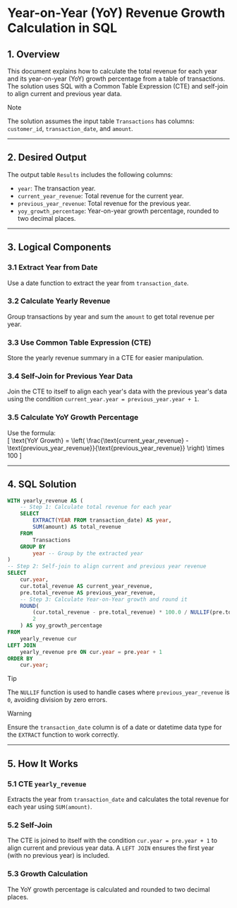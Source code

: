 # Year-on-Year (YoY) Revenue Growth Calculation in SQL  

## 1. **Overview**  
This document explains how to calculate the total revenue for each year and its year-on-year (YoY) growth percentage from a table of transactions. The solution uses SQL with a Common Table Expression (CTE) and self-join to align current and previous year data.  

> [!NOTE]  
> The solution assumes the input table `Transactions` has columns: `customer_id`, `transaction_date`, and `amount`.  

---

## 2. **Desired Output**  
The output table `Results` includes the following columns:  
- `year`: The transaction year.  
- `current_year_revenue`: Total revenue for the current year.  
- `previous_year_revenue`: Total revenue for the previous year.  
- `yoy_growth_percentage`: Year-on-year growth percentage, rounded to two decimal places.  

---

## 3. **Logical Components**  
### 3.1 **Extract Year from Date**  
Use a date function to extract the year from `transaction_date`.  

### 3.2 **Calculate Yearly Revenue**  
Group transactions by year and sum the `amount` to get total revenue per year.  

### 3.3 **Use Common Table Expression (CTE)**  
Store the yearly revenue summary in a CTE for easier manipulation.  

### 3.4 **Self-Join for Previous Year Data**  
Join the CTE to itself to align each year's data with the previous year's data using the condition `current_year.year = previous_year.year + 1`.  

### 3.5 **Calculate YoY Growth Percentage**  
Use the formula:  
\[
\text{YoY Growth} = \left( \frac{\text{current\_year\_revenue} - \text{previous\_year\_revenue}}{\text{previous\_year\_revenue}} \right) \times 100
\]  

---

## 4. **SQL Solution**  
```sql
WITH yearly_revenue AS (
    -- Step 1: Calculate total revenue for each year
    SELECT
        EXTRACT(YEAR FROM transaction_date) AS year,
        SUM(amount) AS total_revenue
    FROM
        Transactions
    GROUP BY
        year -- Group by the extracted year
)
-- Step 2: Self-join to align current and previous year revenue
SELECT
    cur.year,
    cur.total_revenue AS current_year_revenue,
    pre.total_revenue AS previous_year_revenue,
    -- Step 3: Calculate Year-on-Year growth and round it
    ROUND(
        (cur.total_revenue - pre.total_revenue) * 100.0 / NULLIF(pre.total_revenue, 0),
        2
    ) AS yoy_growth_percentage
FROM
    yearly_revenue cur
LEFT JOIN
    yearly_revenue pre ON cur.year = pre.year + 1
ORDER BY
    cur.year;
```  

> [!TIP]  
> The `NULLIF` function is used to handle cases where `previous_year_revenue` is `0`, avoiding division by zero errors.  

> [!WARNING]  
> Ensure the `transaction_date` column is of a date or datetime data type for the `EXTRACT` function to work correctly.  

---

## 5. **How It Works**  
### 5.1 **CTE `yearly_revenue`**  
Extracts the year from `transaction_date` and calculates the total revenue for each year using `SUM(amount)`.  

### 5.2 **Self-Join**  
The CTE is joined to itself with the condition `cur.year = pre.year + 1` to align current and previous year data. A `LEFT JOIN` ensures the first year (with no previous year) is included.  

### 5.3 **Growth Calculation**  
The YoY growth percentage is calculated and rounded to two decimal places.  
